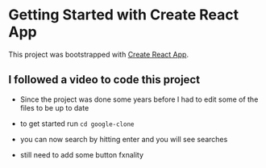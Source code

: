 # Getting Started with Create React App

This project was bootstrapped with [Create React App](https://github.com/facebook/create-react-app).

## I followed a video to code this project

- Since the project was done some years before I had to edit some of the files to be up to date

- to get started run `cd google-clone`

- you can now search by hitting enter and you will see searches

- still need to add some button fxnality
